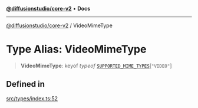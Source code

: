 [**@diffusionstudio/core-v2**](../README.md) • **Docs**

***

[@diffusionstudio/core-v2](../globals.md) / VideoMimeType

# Type Alias: VideoMimeType

> **VideoMimeType**: keyof *typeof* [`SUPPORTED_MIME_TYPES`](../variables/SUPPORTED_MIME_TYPES.md)\[`"VIDEO"`\]

## Defined in

[src/types/index.ts:52](https://github.com/diffusionstudio/core-v2/blob/ce69ef92917fd6c7f2f6e872cf6c87954dee9b56/src/types/index.ts#L52)

